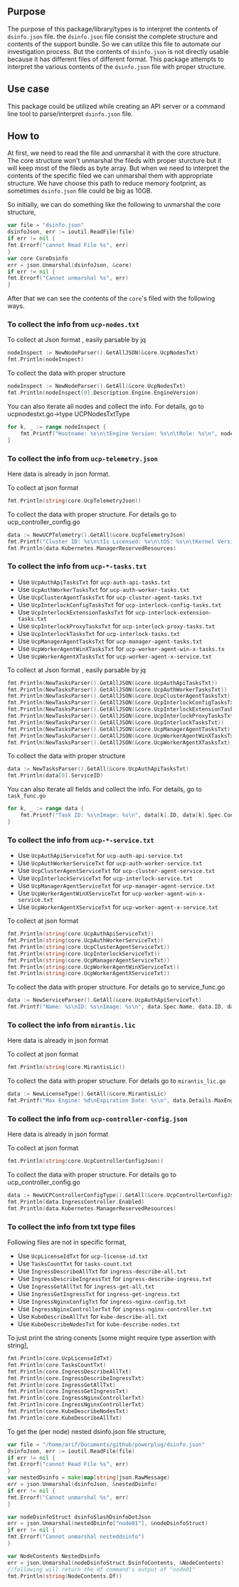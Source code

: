 ## Purpose
The purpose of this package/library/types is to interpret the contents of `dsinfo.json` file. the `dsinfo.json` file consist the complete structure and contents of the support bundle. So we can utilze this file to automate our investigation process. But the contents of `dsinfo.json` is not directly usable because it has different files of different format. This package attempts to interpret the various contents of the `dsinfo.json` file with proper structure.

## Use case
This package could be utilized while creating an API server or a command line tool to parse/interpret `dsinfo.json` file.

## How to

At first, we need to read the file and unmarshal it with the core structure. The core structure won't unmarshal the fileds  with proper sturcture but it will keep most of the fileds as byte array. But when we need to interpret the contents of the specific filed we can unmarshal them with appropriate structure. We have choose this path to reduce memory footprint, as sometimes `dsinfo.json` file could be big as 10GB.

So initially, we can do something like the following to unmarshal the core structure,
```go
var file = "dsinfo.json"
dsinfoJson, err := ioutil.ReadFile(file)
if err != nil {
fmt.Errorf("cannot Read File %s", err)
}
var core CoreDsinfo
err = json.Unmarshal(dsinfoJson, &core)
if err != nil {
fmt.Errorf("Cannot unmarshal %s", err)
}
```
After that we can see the contents of the `core`'s filed with the following ways.
### To collect the info from `ucp-nodes.txt`
To collect at Json format , easily parsable by jq
```go
nodeInspect := NewNodeParser().GetAllJSON(&core.UcpNodesTxt)
fmt.Println(nodeInspect)
```
To collect the data with proper structure
```go
nodeInspect := NewNodeParser().GetAll(&core.UcpNodesTxt)
fmt.Println(nodeInspect[0].Description.Engine.EngineVersion)
```
You can also iterate all nodes and collect the info. For details, go to ucpnodestxt.go->type UCPNodesTxtType
```go
for k, _ := range nodeInspect {
	fmt.Printf("Hostname: %s\n\tEngine Version: %s\n\tRole: %s\n", nodeInspect[k].Description.Hostname, nodeInspect[k].Description.Engine.EngineVersion, nodeInspect[k].Spec.Role)
}
```
### To collect the info from `ucp-telemetry.json`
Here data is already in json format.

To collect at json format
```go
fmt.Println(string(core.UcpTelemetryJson))
```
To collect the data with proper structure. For details go to ucp_controller_config.go
```go
data := NewUCPTelemetry().GetAll(&core.UcpTelemetryJson)
fmt.Printf("Cluster ID: %s\n\tIs Licensed: %v\n\tOS: %s\n\tKernel Version:%s\n", data.ClusterId, data.IsLicensed, data.Os, data.KernelVersion)
fmt.Println(data.Kubernetes.ManagerReservedResources)
```

### To collect the info from `ucp-*-tasks.txt`
- Use `UcpAuthApiTasksTxt` for `ucp-auth-api-tasks.txt`
- Use `UcpAuthWorkerTasksTxt` for `ucp-auth-worker-tasks.txt`
- Use `UcpClusterAgentTasksTxt` for `ucp-cluster-agent-tasks.txt`
- Use `UcpInterlockConfigTasksTxt` for `ucp-interlock-config-tasks.txt`
- Use `UcpInterlockExtensionTasksTxt` for `ucp-interlock-extension-tasks.txt`
- Use `UcpInterlockProxyTasksTxt` for `ucp-interlock-proxy-tasks.txt`
- Use `UcpInterlockTasksTxt` for `ucp-interlock-tasks.txt`
- Use `UcpManagerAgentTasksTxt` for `ucp-manager-agent-tasks.txt`
- Use `UcpWorkerAgentWinXTasksTxt` for `ucp-worker-agent-win-x-tasks.tx`
- Use `UcpWorkerAgentXTasksTxt` for `ucp-worker-agent-x-service.txt`

To collect at Json format , easily parsable by jq
```go
fmt.Println(NewTasksParser().GetAllJSON(&core.UcpAuthApiTasksTxt))
fmt.Println(NewTasksParser().GetAllJSON(&core.UcpAuthWorkerTasksTxt))
fmt.Println(NewTasksParser().GetAllJSON(&core.UcpClusterAgentTasksTxt))
fmt.Println(NewTasksParser().GetAllJSON(&core.UcpInterlockConfigTasksTxt))
fmt.Println(NewTasksParser().GetAllJSON(&core.UcpInterlockExtensionTasksTxt))
fmt.Println(NewTasksParser().GetAllJSON(&core.UcpInterlockProxyTasksTxt))
fmt.Println(NewTasksParser().GetAllJSON(&core.UcpInterlockTasksTxt))
fmt.Println(NewTasksParser().GetAllJSON(&core.UcpManagerAgentTasksTxt))
fmt.Println(NewTasksParser().GetAllJSON(&core.UcpWorkerAgentWinXTasksTxt))
fmt.Println(NewTasksParser().GetAllJSON(&core.UcpWorkerAgentXTasksTxt))
```
To collect the data with proper structure
```go
data := NewTasksParser().GetAll(&core.UcpAuthApiTasksTxt)
fmt.Println(data[0].ServiceID)
```
You can also iterate all fields and collect the info. For details, go to `task_func.go`
```go
for k, _ := range data {
    fmt.Printf("Task ID: %s\nImage: %s\n", data[k].ID, data[k].Spec.ContainerSpec.Image)
}
```
### To collect the info from `ucp-*-service.txt`
- Use `UcpAuthApiServiceTxt` for `ucp-auth-api-service.txt`
- Use `UcpAuthWorkerServiceTxt` for `ucp-auth-worker-service.txt`
- Use `UcpClusterAgentServiceTxt` for `ucp-cluster-agent-service.txt`
- Use `UcpInterlockServiceTxt` for `ucp-interlock-service.txt`
- Use `UcpManagerAgentServiceTxt` for `ucp-manager-agent-service.txt`
- Use `UcpWorkerAgentWinXServiceTxt` for `ucp-worker-agent-win-x-service.txt`
- Use `UcpWorkerAgentXServiceTxt` for `ucp-worker-agent-x-service.txt`

To collect at json format
```go
fmt.Println(string(core.UcpAuthApiServiceTxt))
fmt.Println(string(core.UcpAuthWorkerServiceTxt))
fmt.Println(string(core.UcpClusterAgentServiceTxt))
fmt.Println(string(core.UcpInterlockServiceTxt))
fmt.Println(string(core.UcpManagerAgentServiceTxt))
fmt.Println(string(core.UcpWorkerAgentWinXServiceTxt))
fmt.Println(string(core.UcpWorkerAgentXServiceTxt))
```
To collect the data with proper structure. For details go to service_func.go
```go
data := NewServiceParser().GetAll(&core.UcpAuthApiServiceTxt)
fmt.Printf("Name: %s\nID: %s\nImage: %s\n", data.Spec.Name, data.ID, data.Spec.TaskTemplate.ContainerSpec.Image)
```
### To collect the info from `mirantis.lic`
Here data is already in json format

To collect at json format
```go
fmt.Println(string(core.MirantisLic))
```
To collect the data with proper structure. For details go to `mirantis_lic.go`
```go
data := NewLicenseType().GetAll(&core.MirantisLic)
fmt.Printf("Max Engine: %d\nExpiration Date: %s\n", data.Details.MaxEngines, data.Details.Expiration)
```
### To collect the info from `ucp-controller-config.json`
Here data is already in json format

To collect at json format
```go
fmt.Println(string(core.UcpControllerConfigJson))
```
To collect the data with proper structure. For details go to ucp_controller_config.go
```go
data := NewUCPControllerConfigType().GetAll(&core.UcpControllerConfigJson)
fmt.Println(data.IngressController.Enabled)
fmt.Println(data.Kubernetes.ManagerReservedResources)
```
### To collect the info from txt type files
Following files are not in specific format,
- Use `UcpLicenseIdTxt` for `ucp-license-id.txt`
- Use `TasksCountTxt` for `tasks-count.txt`
- Use `IngressDescribeAllTxt` for `ingress-describe-all.txt`
- Use `IngressDescribeIngressTxt` for `ingress-describe-ingress.txt`
- Use `IngressGetAllTxt` for `ingress-get-all.txt`
- Use `IngressGetIngressTxt` for `ingress-get-ingress.txt`
- Use `IngressNginxConfigTxt` for `ingress-nginx-config.txt`
- Use `IngressNginxControllerTxt` for `ingress-nginx-controller.txt`
- Use `KubeDescribeAllTxt` for `kube-describe-all.txt`
- Use `KubeDescribeNodesTxt` for `kube-describe-nodes.txt`

To just print the string conents [some might require type assertion with string],
```go
fmt.Println(core.UcpLicenseIdTxt)
fmt.Println(core.TasksCountTxt)
fmt.Println(core.IngressDescribeAllTxt)
fmt.Println(core.IngressDescribeIngressTxt)
fmt.Println(core.IngressGetAllTxt)
fmt.Println(core.IngressGetIngressTxt)
fmt.Println(core.IngressNginxControllerTxt)
fmt.Println(core.IngressNginxControllerTxt)
fmt.Println(core.KubeDescribeNodesTxt)
fmt.Println(core.KubeDescribeAllTxt)
```
To get the (per node) nested dsinfo.json file structure,
```go
var file = "/home/arif/Documents/github/powerplug/dsinfo.json"
dsinfoJson, err := ioutil.ReadFile(file)
if err != nil {
fmt.Errorf("cannot Read File %s", err)
}
var nestedDsinfo = make(map[string]json.RawMessage)
err = json.Unmarshal(dsinfoJson, &nestedDsinfo)
if err != nil {
fmt.Errorf("Cannot unmarshal %s", err)
}

var nodeDsinfoStruct dsinfoSlashDsinfoDotJson
err = json.Unmarshal(nestedDsinfo["node01"], &nodeDsinfoStruct)
if err != nil {
fmt.Errorf("Cannot unmarshal nesteddsinfo")
}

var NodeContents NestedDsinfo
err = json.Unmarshal(nodeDsinfoStruct.DsinfoContents, &NodeContents)
//following will return the df command's output of "node01"
fmt.Println(string(NodeContents.Df))

```